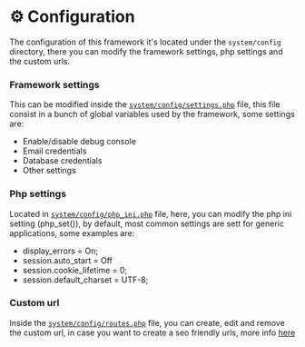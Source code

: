# :gear: Configuration
The configuration of this framework it's located under the `system/config` directory, there you can modify the framework settings, php settings and the custom urls.  

### Framework settings
This can be modified inside the [`system/config/settings.php`](https://github.com/bakeiro/Light-PHP/blob/master/system/config/settings.php) file, this file consist in a bunch of global variables used by the framework, some settings are:

- Enable/disable debug console
- Email credentials
- Database credentials
- Other settings

### Php settings
Located in [`system/config/php_ini.php`](https://github.com/bakeiro/Light-PHP/blob/master/system/config/php_ini.php) file, here, you can modify the php ini setting (php_set()), by default, most common settings are sett for generic applications, some examples are:

- display_errors = On;
- session.auto_start = Off
- session.cookie_lifetime = 0;
- session.default_charset = UTF-8;

### Custom url
Inside the [`system/config/routes.php`](https://github.com/bakeiro/Light-PHP/blob/master/system/config/routes.php) file, you can create, edit and remove the custom url, in case you want to create a seo friendly urls, more info [here](/overview/Routing.html) 
